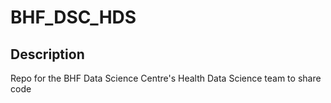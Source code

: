# BHF_DSC_HDS

## Description

Repo for the BHF Data Science Centre's Health Data Science team to share code
